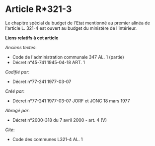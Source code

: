 # Article R*321-3

Le chapitre spécial du budget de l'Etat mentionné au premier alinéa de l'article L. 321-4 est ouvert au budget du ministère
de l'intérieur.

**Liens relatifs à cet article**

_Anciens textes_:

  - Code de l'administration communale 347 AL. 1 (partie)
  - Décret n°45-741 1945-04-18 ART. 1

_Codifié par_:

  - Décret n°77-241 1977-03-07

_Créé par_:

  - Décret n°77-241 1977-03-07 JORF et JONC 18 mars 1977

_Abrogé par_:

  - Décret n°2000-318 du 7 avril 2000 - art. 4 (V)

_Cite_:

  - Code des communes L321-4 AL. 1
